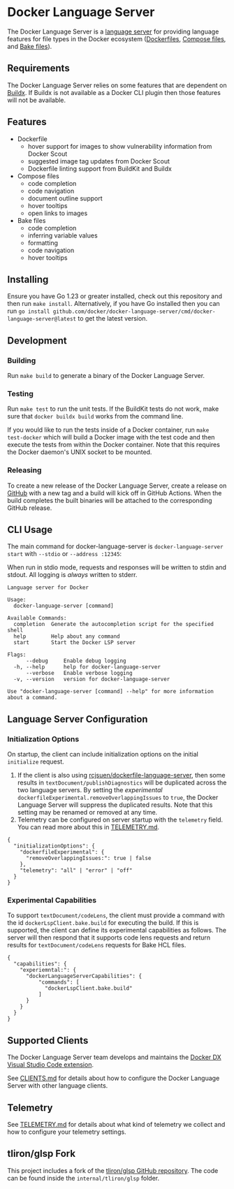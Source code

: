 # Docker Language Server

The Docker Language Server is a [language server](https://microsoft.github.io/language-server-protocol/) for providing language features for file types in the Docker ecosystem ([Dockerfiles](https://docs.docker.com/reference/dockerfile/), [Compose files](https://docs.docker.com/reference/compose-file/), and [Bake files](https://docs.docker.com/build/bake/reference/)).

## Requirements

The Docker Language Server relies on some features that are dependent on [Buildx](https://github.com/docker/buildx). If Buildx is not available as a Docker CLI plugin then those features will not be available.

## Features

- Dockerfile
  - hover support for images to show vulnerability information from Docker Scout
  - suggested image tag updates from Docker Scout
  - Dockerfile linting support from BuildKit and Buildx
- Compose files
  - code completion
  - code navigation
  - document outline support
  - hover tooltips
  - open links to images
- Bake files
  - code completion
  - inferring variable values
  - formatting
  - code navigation
  - hover tooltips

## Installing

Ensure you have Go 1.23 or greater installed, check out this repository and then run `make install`. Alternatively, if you have Go installed then you can run `go install github.com/docker/docker-language-server/cmd/docker-language-server@latest` to get the latest version.

## Development

### Building

Run `make build` to generate a binary of the Docker Language Server.

### Testing

Run `make test` to run the unit tests. If the BuildKit tests do not work, make sure that `docker buildx build` works from the command line.

If you would like to run the tests inside of a Docker container, run `make test-docker` which will build a Docker image with the test code and then execute the tests from within the Docker container. Note that this requires the Docker daemon's UNIX socket to be mounted.

### Releasing

To create a new release of the Docker Language Server, create a release on [GitHub](https://github.com/docker/docker-language-server/releases) with a new tag and a build will kick off in GitHub Actions. When the build completes the built binaries will be attached to the corresponding GitHub release.

## CLI Usage

The main command for docker-language-server is `docker-language-server start` with `--stdio` or `--address :12345`:

When run in stdio mode, requests and responses will be written to stdin and stdout. All logging is _always_ written to stderr.

```
Language server for Docker

Usage:
  docker-language-server [command]

Available Commands:
  completion  Generate the autocompletion script for the specified shell
  help        Help about any command
  start       Start the Docker LSP server

Flags:
      --debug     Enable debug logging
  -h, --help      help for docker-language-server
      --verbose   Enable verbose logging
  -v, --version   version for docker-language-server

Use "docker-language-server [command] --help" for more information about a command.
```

## Language Server Configuration

### Initialization Options

On startup, the client can include initialization options on the initial `initialize` request.
1. If the client is also using [rcjsuen/dockerfile-language-server](https://github.com/rcjsuen/dockerfile-language-server), then some results in `textDocument/publishDiagnostics` will be duplicated across the two language servers. By setting the _experimental_ `dockerfileExperimental.removeOverlappingIssues` to `true`, the Docker Language Server will suppress the duplicated results. Note that this setting may be renamed or removed at any time.
2. Telemetry can be configured on server startup with the `telemetry` field. You can read more about this in [TELEMETRY.md](./TELEMETRY.md).

```JSONC
{
  "initializationOptions": {
    "dockerfileExperimental": {
      "removeOverlappingIssues:": true | false
    },
    "telemetry": "all" | "error" | "off"
  }
}
```

### Experimental Capabilities

To support `textDocument/codeLens`, the client must provide a command with the id `dockerLspClient.bake.build` for executing the build. If this is supported, the client can define its experimental capabilities as follows. The server will then respond that it supports code lens requests and return results for `textDocument/codeLens` requests for Bake HCL files.

```JSONC
{
  "capabilities": {
    "experiemntal:": {
      "dockerLanguageServerCapabilities": {
          "commands": [
            "dockerLspClient.bake.build"
          ]
      }
    }
  }
}
```

## Supported Clients

The Docker Language Server team develops and maintains the [Docker DX Visual Studio Code extension](https://marketplace.visualstudio.com/items?itemName=docker.docker).

See [CLIENTS.md](./CLIENTS.md) for details about how to configure the Docker Language Server with other language clients.

## Telemetry

See [TELEMETRY.md](./TELEMETRY.md) for details about what kind of telemetry we collect and how to configure your telemetry settings.

## tliron/glsp Fork

This project includes a fork of the [tliron/glsp GitHub repository](https://github.com/tliron/glsp/). The code can be found inside the `internal/tliron/glsp` folder.
